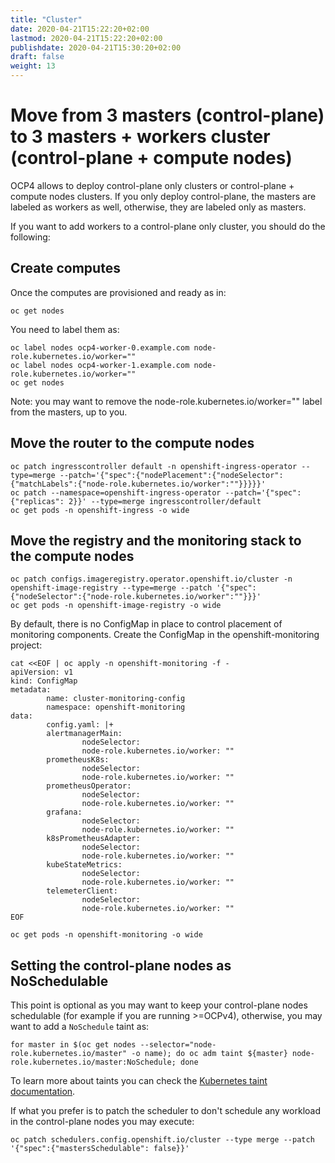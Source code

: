 ```yaml
---
title: "Cluster"
date: 2020-04-21T15:22:20+02:00
lastmod: 2020-04-21T15:22:20+02:00
publishdate: 2020-04-21T15:30:20+02:00
draft: false
weight: 13
---
```


# Move from 3 masters (control-plane) to 3 masters + workers cluster (control-plane + compute nodes)
OCP4 allows to deploy control-plane only clusters or control-plane + compute nodes clusters. If you only deploy control-plane, the masters are labeled as workers as well, otherwise, they are labeled only as masters.

If you want to add workers to a control-plane only cluster, you should do the following:

## Create computes

Once the computes are provisioned and ready as in:

```
oc get nodes
```

You need to label them as:
```
oc label nodes ocp4-worker-0.example.com node-role.kubernetes.io/worker="" 
oc label nodes ocp4-worker-1.example.com node-role.kubernetes.io/worker=""
oc get nodes
```
Note: you may want to remove the node-role.kubernetes.io/worker="" label from the masters, up to you.

## Move the router to the compute nodes

```	
oc patch ingresscontroller default -n openshift-ingress-operator --type=merge --patch='{"spec":{"nodePlacement":{"nodeSelector": {"matchLabels":{"node-role.kubernetes.io/worker":""}}}}}'
oc patch --namespace=openshift-ingress-operator --patch='{"spec": {"replicas": 2}}' --type=merge ingresscontroller/default
oc get pods -n openshift-ingress -o wide
```

## Move the registry and the monitoring stack to the compute nodes

```
oc patch configs.imageregistry.operator.openshift.io/cluster -n openshift-image-registry --type=merge --patch '{"spec":{"nodeSelector":{"node-role.kubernetes.io/worker":""}}}'
oc get pods -n openshift-image-registry -o wide
```

By default, there is no ConfigMap in place to control placement of monitoring components. Create the ConfigMap in the openshift-monitoring project:

```
cat <<EOF | oc apply -n openshift-monitoring -f -
apiVersion: v1
kind: ConfigMap
metadata:
		name: cluster-monitoring-config
		namespace: openshift-monitoring
data:
		config.yaml: |+
		alertmanagerMain:
				nodeSelector:
				node-role.kubernetes.io/worker: ""
		prometheusK8s:
				nodeSelector:
				node-role.kubernetes.io/worker: ""
		prometheusOperator:
				nodeSelector:
				node-role.kubernetes.io/worker: ""
		grafana:
				nodeSelector:
				node-role.kubernetes.io/worker: ""
		k8sPrometheusAdapter:
				nodeSelector:
				node-role.kubernetes.io/worker: ""
		kubeStateMetrics:
				nodeSelector:
				node-role.kubernetes.io/worker: ""
		telemeterClient:
				nodeSelector:
				node-role.kubernetes.io/worker: ""
EOF

oc get pods -n openshift-monitoring -o wide
```

## Setting the control-plane nodes as NoSchedulable

This point is optional as you may want to keep your control-plane nodes schedulable (for example if you are running >=OCPv4), otherwise, you may want to add a `NoSchedule` taint as:

```
for master in $(oc get nodes --selector="node-role.kubernetes.io/master" -o name); do oc adm taint ${master} node-role.kubernetes.io/master:NoSchedule; done
```

To learn more about taints you can check the [Kubernetes taint documentation](https://kubernetes.io/docs/concepts/configuration/taint-and-toleration).

If what you prefer is to patch the scheduler to don't schedule any workload in the control-plane nodes you may execute:
```
oc patch schedulers.config.openshift.io/cluster --type merge --patch '{"spec":{"mastersSchedulable": false}}'
```
